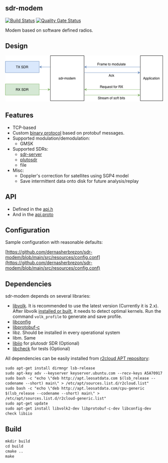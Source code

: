 ## sdr-modem

[![Build Status](https://app.travis-ci.com/dernasherbrezon/sdr-modem.svg?branch=main)](https://app.travis-ci.com/github/dernasherbrezon/sdr-modem) [![Quality Gate Status](https://sonarcloud.io/api/project_badges/measure?project=dernasherbrezon_sdr-modem&metric=alert_status)](https://sonarcloud.io/dashboard?id=dernasherbrezon_sdr-modem)

Modem based on software defined radios.

## Design

![design](docs/design.png?raw=true)

## Features

 * TCP-based
 * Custom [binary protocol](https://github.com/dernasherbrezon/sdr-modem/blob/main/api.proto) based on protobuf messages.
 * Supported modulation/demodulation:
   * GMSK
 * Supported SDRs:
   * [sdr-server](https://github.com/dernasherbrezon/sdr-server)
   * [plutosdr](https://www.analog.com/en/design-center/evaluation-hardware-and-software/evaluation-boards-kits/adalm-pluto.html)
   * file
 * Misc:
   * Doppler's correction for satellites using SGP4 model
   * Save intermittent data onto disk for future analysis/replay

## API

 * Defined in the [api.h](https://github.com/dernasherbrezon/sdr-modem/blob/main/src/api.h)
 * And in the [api.proto](https://github.com/dernasherbrezon/sdr-modem/blob/main/api.proto)


## Configuration

Sample configuration with reasonable defaults:

[https://github.com/dernasherbrezon/sdr-modem/blob/main/src/resources/config.conf](https://github.com/dernasherbrezon/sdr-modem/blob/main/src/resources/config.conf)

## Dependencies

sdr-modem depends on several libraries:

* [libvolk](https://www.libvolk.org). It is recommended to use the latest version (Currently it is 2.x). After libvolk [installed or built](https://github.com/gnuradio/volk#building-on-most-x86-32-bit-and-64-bit-platforms), it needs to detect optimal kernels. Run the command ```volk_profile``` to generate and save profile.
* [libconfig](https://hyperrealm.github.io/libconfig/libconfig_manual.html)
* [libprotobuf-c](https://github.com/protobuf-c/protobuf-c)
* libz. Should be installed in every operational system
* libm. Same
* [libiio](https://github.com/analogdevicesinc/libiio) for plutosdr SDR (Optional)
* [libcheck](https://libcheck.github.io/check/) for tests (Optional)

All dependencies can be easily installed from [r2cloud APT repository](https://r2server.ru/apt.html):

```
sudo apt-get install dirmngr lsb-release
sudo apt-key adv --keyserver keyserver.ubuntu.com --recv-keys A5A70917
sudo bash -c "echo \"deb http://apt.leosatdata.com $(lsb_release --codename --short) main\" > /etc/apt/sources.list.d/r2cloud.list"
sudo bash -c "echo \"deb http://apt.leosatdata.com/cpu-generic $(lsb_release --codename --short) main\" > /etc/apt/sources.list.d/r2cloud-generic.list"
sudo apt-get update
sudo apt-get install libvolk2-dev libprotobuf-c-dev libconfig-dev check libiio
```

## Build

```
mkdir build
cd build
cmake ..
make
```